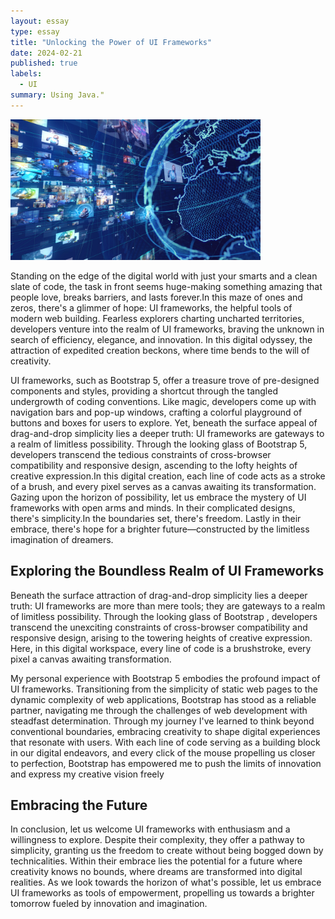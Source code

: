 ```yaml
---
layout: essay
type: essay
title: "Unlocking the Power of UI Frameworks"
date: 2024-02-21
published: true
labels:
  - UI
summary: Using Java."
---
```

  <div class="text-center p-4">
  <img width="400px" src="../img/iStock-1169722511.png" class="img-thumbnail">
</div>

Standing on the edge of the digital world with just your smarts and a clean slate of code, the task in front seems huge-making something amazing that people love, breaks barriers, and lasts forever.In this maze of ones and zeros, there's a glimmer of hope: UI frameworks, the helpful tools of modern web building. Fearless explorers charting uncharted territories, developers venture into the realm of UI frameworks, braving the unknown in search of efficiency, elegance, and innovation. In this digital odyssey, the attraction of expedited creation beckons, where time bends to the will of creativity.

UI frameworks, such as Bootstrap 5, offer a treasure trove of pre-designed components and styles, providing a shortcut through the tangled undergrowth of coding conventions. Like magic, developers come up with navigation bars and pop-up windows, crafting a colorful playground of buttons and boxes for users to explore. Yet, beneath the surface appeal of drag-and-drop simplicity lies a deeper truth: UI frameworks are gateways to a realm of limitless possibility. Through the looking glass of Bootstrap 5, developers transcend the tedious constraints of cross-browser compatibility and responsive design, ascending to the lofty heights of creative expression.In this digital creation, each line of code acts as a stroke of a brush, and every pixel serves as a canvas awaiting its transformation. Gazing upon the horizon of possibility, let us embrace the mystery of UI frameworks with open arms and minds. In their complicated designs, there's simplicity.In the boundaries set, there's freedom. Lastly in their embrace, there's hope for a brighter future—constructed by the limitless imagination of dreamers.

## Exploring the Boundless Realm of UI Frameworks 
Beneath the surface attraction of drag-and-drop simplicity lies a deeper truth: UI frameworks are more than mere tools; they are gateways to a realm of limitless possibility. Through the looking glass of Bootstrap , developers transcend the unexciting constraints of cross-browser compatibility and responsive design, arising to the towering heights of creative expression. Here, in this digital workspace, every line of code is a brushstroke, every pixel a canvas awaiting transformation.

My personal experience with Bootstrap 5 embodies the profound impact of UI frameworks. Transitioning from the simplicity of static web pages to the dynamic complexity of web applications, Bootstrap has stood as a reliable partner, navigating me through the challenges of web development with steadfast determination. Through my journey I've learned to think beyond conventional boundaries, embracing creativity to shape digital experiences that resonate with users. With each line of code serving as a building block in our digital endeavors, and every click of the mouse propelling us closer to perfection, Bootstrap has empowered me to push the limits of innovation and express my creative vision freely


## Embracing the Future
In conclusion, let us welcome UI frameworks with enthusiasm and a willingness to explore. Despite their complexity, they offer a pathway to simplicity, granting us the freedom to create without being bogged down by technicalities. Within their embrace lies the potential for a future where creativity knows no bounds, where dreams are transformed into digital realities. As we look towards the horizon of what's possible, let us embrace UI frameworks as tools of empowerment, propelling us towards a brighter tomorrow fueled by innovation and imagination.

